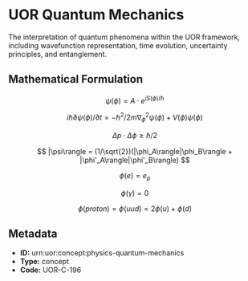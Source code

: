 # UOR Quantum Mechanics

The interpretation of quantum phenomena within the UOR framework, including wavefunction representation, time evolution, uncertainty principles, and entanglement.

## Mathematical Formulation

$$
\psi(\phi) = A\cdot e^{iS(\phi)/\hbar}
$$

$$
i\hbar \partial\psi(\phi)/\partial t = -\hbar^2/2m \nabla^2_\phi \psi(\phi) + V(\phi)\psi(\phi)
$$

$$
\Delta p \cdot \Delta\phi \geq \hbar/2
$$

$$
|\psi\rangle = (1/\sqrt{2})(|\phi_A\rangle|\phi_B\rangle + |\phi'_A\rangle|\phi'_B\rangle)
$$

$$
\phi(e) = e_p
$$

$$
\phi(\gamma) = 0
$$

$$
\phi(proton) = \phi(uud) = 2\phi(u) + \phi(d)
$$

## Metadata

- **ID:** urn:uor:concept:physics-quantum-mechanics
- **Type:** concept
- **Code:** UOR-C-196
